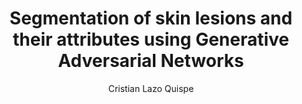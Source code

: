 ---
paperId: 10
author: Cristian Lazo Quispe
publicationauthor: Lazo Quispe, C.
title: Segmentation of skin lesions and their attributes using Generative Adversarial Networks 
pdf: --
poster: --
alt: --
type: Poster
topic: FAT
link: --
conference: neurips
year: 2019
tags: neurips-2019
location: Vancouver, Canada
---